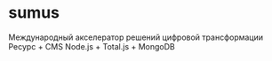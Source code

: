 # sumus
Международный акселератор решений цифровой трансформации Ресурс + CMS Node.js + Total.js + MongoDB
